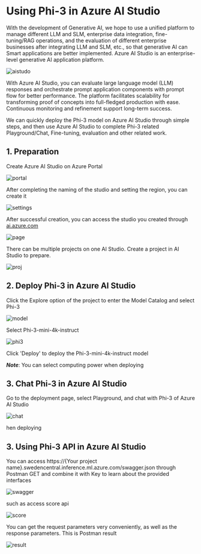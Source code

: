 # **Using Phi-3 in Azure AI Studio**

With the development of Generative AI, we hope to use a unified platform to manage different LLM and SLM, enterprise data integration, fine-tuning/RAG operations, and the evaluation of different enterprise businesses after integrating LLM and SLM, etc., so that generative AI can Smart applications are better implemented. Azure AI Studio is an enterprise-level generative AI application platform.

![aistudo](../../imgs/02/AIStudio/ai-studio-home.png)

With Azure AI Studio, you can evaluate large language model (LLM) responses and orchestrate prompt application components with prompt flow for better performance. The platform facilitates scalability for transforming proof of concepts into full-fledged production with ease. Continuous monitoring and refinement support long-term success.

We can quickly deploy the Phi-3 model on Azure AI Studio through simple steps, and then use Azure AI Studio to complete Phi-3 related Playground/Chat, Fine-tuning, evaluation and other related work.

## **1. Preparation**

Create Azure AI Studio on Azure Portal

![portal](../../imgs/02/AIStudio/ai-studio-portal.png)

After completing the naming of the studio and setting the region, you can create it


![settings](../../imgs/02/AIStudio/ai-studio-settings.png)

After successful creation, you can access the studio you created through [ai.azure.com](https://ai.azure.com/)

![page](../../imgs/02/AIStudio/ai-studio-page.png)

There can be multiple projects on one AI Studio. Create a project in AI Studio to prepare.

![proj](../../imgs/02/AIStudio/ai-studio-proj.png)


## **2. Deploy Phi-3 in Azure AI Studio**

Click the Explore option of the project to enter the Model Catalog and select Phi-3

![model](../../imgs/02/AIStudio/ai-studio-model.png)

Select Phi-3-mini-4k-instruct

![phi3](../../imgs/02/AIStudio/ai-studio-phi3.png)

Click 'Deploy' to deploy the Phi-3-mini-4k-instruct model

***Note***:  You can select computing power when deploying


## **3. Chat Phi-3 in Azure AI Studio**

Go to the deployment page, select Playground, and chat with Phi-3 of Azure AI Studio


![chat](../../imgs/02/AIStudio/ai-studio-chat.png)

hen deploying


## **3. Using Phi-3 API in Azure AI Studio**

You can access https://{Your project name}.swedencentral.inference.ml.azure.com/swagger.json through Postman GET and combine it with Key to learn about the provided interfaces


![swagger](../../imgs/02/AIStudio/ai-studio-swagger.png)


such as access score api 


![score](../../imgs/02/AIStudio/ai-studio-score.png)

You can get the request parameters very conveniently, as well as the response parameters. This is Postman result

![result](../../imgs/02/AIStudio/ai-studio-result.png)























